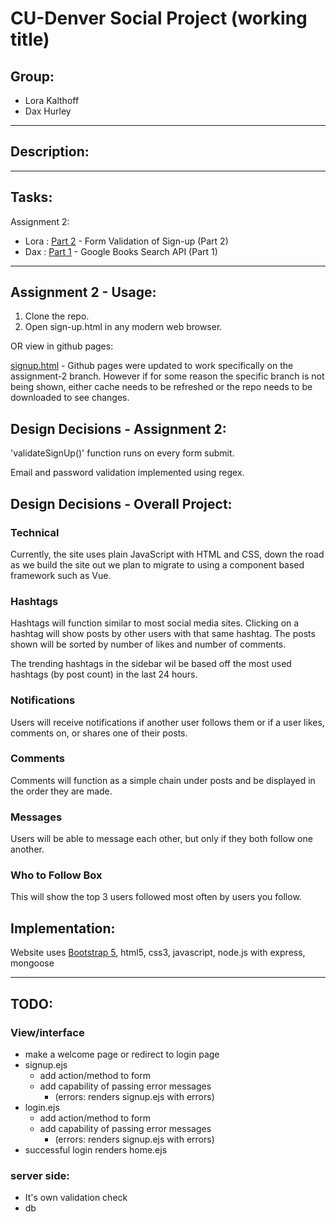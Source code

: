 # CU-Denver Social Project (working title)
## Group:
+ Lora Kalthoff
+ Dax Hurley
---
## Description:


---
## Tasks:
Assignment 2:
- Lora : [Part 2](https://github.com/LoraKalt/webapp_2021_project/tree/assignment-2) - Form Validation of Sign-up (Part 2)
- Dax : [Part 1](https://github.com/dax-orion/web_apps_assignment_2_p1) - Google Books Search API (Part 1)

---
## Assignment 2 - Usage:

1. Clone the repo.
2. Open sign-up.html in any modern web browser.

OR view in github pages:

[signup.html](https://lorakalt.github.io/webapp_2021_project/signup.html) - Github pages were updated to work specifically on the assignment-2 branch. However if for some reason the specific branch is not being shown, either cache needs to be refreshed or the repo needs to be downloaded to see changes. 


## Design Decisions - Assignment 2:

'validateSignUp()' function runs on every form submit.

Email and password validation implemented using regex.

## Design Decisions - Overall Project:

### Technical

Currently, the site uses plain JavaScript with HTML and CSS, down the road as we build the site out we plan to migrate to using a component based framework such as Vue.
### Hashtags

Hashtags will function similar to most social media sites. Clicking on a hashtag will show posts by other users with that same hashtag. The posts shown will be sorted by number of likes and number of comments.

The trending hashtags in the sidebar wil be based off the most used hashtags (by post count) in the last 24 hours.

### Notifications

Users will receive notifications if another user follows them or if a user likes, comments on, or shares one of their posts.

### Comments

Comments will function as a simple chain under posts and be displayed in the order they are made.

### Messages

Users will be able to message each other, but only if they both follow one another.

### Who to Follow Box

This will show the top 3 users followed most often by users you follow.

## Implementation:
Website uses [Bootstrap 5](https://getbootstrap.com/), html5, css3, javascript, node.js with express, mongoose

---
## TODO:
### View/interface
- make a welcome page or redirect to login page
- signup.ejs 
    - add action/method to form
    - add capability of passing error messages
        - (errors: renders signup.ejs with errors)
- login.ejs
    - add action/method to form
    - add capability of passing error messages
        - (errors: renders signup.ejs with errors)
- successful login renders home.ejs

### server side:
- It's own validation check
- db 